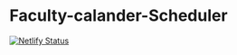 # Faculty-calander-Scheduler
[![Netlify Status](https://api.netlify.com/api/v1/badges/a17106ac-9cc4-496c-882e-0db8f36dbfe4/deploy-status)](https://app.netlify.com/sites/faculty-calendar/deploys)
